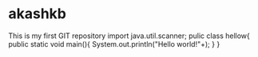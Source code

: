 # akashkb
This is my first GIT repository
import java.util.scanner;
pulic class hellow{
public static void main(){
System.out.println("Hello world!"+);
}
}
